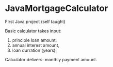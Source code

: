 # JavaMortgageCalculator
First Java project (self taught)


Basic calculator takes input:
  1. principle loan amount, 
  2. annual interest amount, 
  3. loan durration (years), 


Calculator delivers: monthly payment amount.
